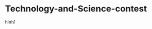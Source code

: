 # Technology-and-Science-contest
[hinh1](https://nghiemngh.github.io/Technology-and-Science-contest/khoa%20hoc%20ky%20thuat.jpg)
